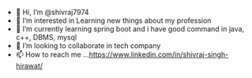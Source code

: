 - 👋 Hi, I’m @shivraj7974
- 👀 I’m interested in Learning new things about my profession
- 🌱 I’m currently learning spring boot and i have good command in java, c++, DBMS, mysql
- 💞️ I’m looking to collaborate in tech company
- 📫 How to reach me ...https://www.linkedin.com/in/shivraj-singh-hirawat/
<!---
shivraj7974/shivraj7974 is a ✨ special ✨ repository because its `README.md` (this file) appears on your GitHub profile.
You can click the Preview link to take a look at your changes.
--->
